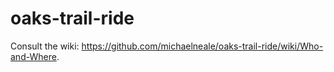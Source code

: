 oaks-trail-ride
===============

Consult the wiki: https://github.com/michaelneale/oaks-trail-ride/wiki/Who-and-Where. 
 
 
 
